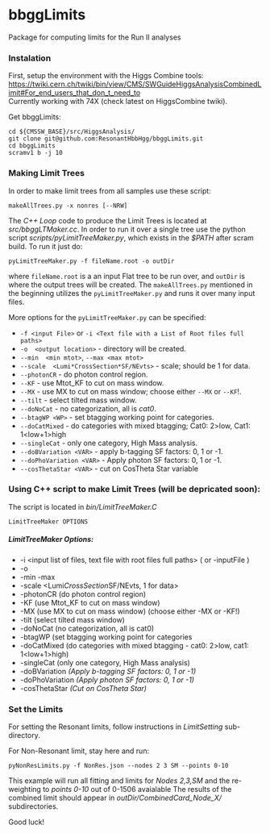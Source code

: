 # bbggLimits
Package for computing limits for the Run II analyses

### Instalation
First, setup the environment with the Higgs Combine tools: https://twiki.cern.ch/twiki/bin/view/CMS/SWGuideHiggsAnalysisCombinedLimit#For_end_users_that_don_t_need_to   
Currently working with 74X (check latest on HiggsCombine twiki).   

Get bbggLimits:   
```
cd ${CMSSW_BASE}/src/HiggsAnalysis/
git clone git@github.com:ResonantHbbHgg/bbggLimits.git
cd bbggLimits
scramv1 b -j 10
```

### Making Limit Trees

In order to make limit trees from all samples use these script:
```
makeAllTrees.py -x nonres [--NRW]
```

The *C++ Loop* code to produce the Limit Trees is located at
*src/bbggLTMaker.cc*. In order to run it over a single tree use the
python script *scripts/pyLimitTreeMaker.py*, which exists in the
*$PATH* after scram build. To run it just do:
```
pyLimitTreeMaker.py -f fileName.root -o outDir
```

where `fileName.root` is a an input Flat tree to be run over, and
`outDir` is where the output trees will be created. The
`makeAllTrees.py` mentioned in the beginning utilizes the
`pyLimitTreeMaker.py` and runs it over many input  files.


More options for the `pyLimitTreeMaker.py` can be specified:
* `-f <input File>` or `-i <Text file with a List of Root files full paths>`
* `-o  <output location>` - directory will be created.
* `--min  <min mtot>`, `--max <max mtot>`
* `--scale  <Lumi*CrossSection*SF/NEvts>` - scale; should be 1 for data.
* `--photonCR`  - do photon control region.
* `--KF`  - use Mtot_KF to cut on mass window.
* `--MX` -  use MX to cut on mass window; choose either `--MX` or `--KF`!.
* `--tilt`  - select tilted mass window.
* `--doNoCat`  - no categorization, all is *cat0*.
* `--btagWP <WP>` - set btagging working point for categories.
* `--doCatMixed` -  do categories with mixed btagging;  Cat0: 2>low, Cat1: 1<low+1>high
* `--singleCat`  - only one category, High Mass analysis.
* `--doBVariation <VAR>`  - apply b-tagging SF factors: 0, 1 or -1.
* `--doPhoVariation <VAR>`  - Apply photon SF factors: 0, 1 or -1.
* `--cosThetaStar <VAR>`  - cut on CosTheta Star variable


### Using C++ script to make Limit Trees (will be depricated soon):
The script is located in *bin/LimitTreeMaker.C*
```
LimitTreeMaker OPTIONS
```   

##### LimitTreeMaker Options:   
* -i <input list of files, text file with root files full paths> ( or -inputFile <single root file> )   
* -o <output location>   
* -min <min mtot> -max <max mtot>   
* -scale <Lumi*CrossSection*SF/NEvts, 1 for data>   
* -photonCR (do photon control region)   
* -KF (use Mtot_KF to cut on mass window)   
* -MX (use MX to cut on mass window) (choose either -MX or -KF!)   
* -tilt (select tilted mass window)   
* -doNoCat (no categorization, all is cat0)   
* -btagWP <WP> (set btagging working point for categories   
* -doCatMixed (do categories with mixed btagging - cat0: 2>low, cat1: 1<low+1>high)   
* -singleCat (only one category, High Mass analysis)   
* -doBVariation <VAR> (Apply b-tagging SF factors: 0, 1 or -1)
* -doPhoVariation <VAR> (Apply photon SF factors: 0, 1 or -1)
* -cosThetaStar <VAR> (Cut on CosTheta Star)
                                



### Set the Limits

For setting the Resonant limits, follow instructions in *LimitSetting* sub-directory.

For Non-Resonant limit, stay here and run:
```
pyNonResLimits.py -f NonRes.json --nodes 2 3 SM --points 0-10
```
This example will run all fitting and limits for *Nodes 2,3,SM* and
the re-weighting to *points 0-10* out of 0-1506 avaialable The results
of the combined limit should appear in *outDir/CombinedCard_Node_X/*
subdirectories.

Good luck!

